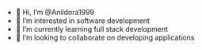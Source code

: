 - 👋 Hi, I’m @Anildora1999
- 👀 I’m interested in software development
- 🌱 I’m currently learning full stack development
- 💞️ I’m looking to collaborate on developing applications

<!---
Anildora1999/Anildora1999 is a ✨ special ✨ repository because its `README.md` (this file) appears on your GitHub profile.
You can click the Preview link to take a look at your changes.
--->
